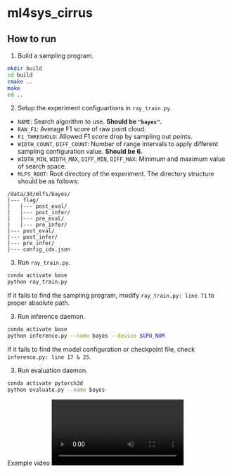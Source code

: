 # ml4sys_cirrus

## How to run
1. Build a sampling program.
```bash
mkdir build
cd build
cmake ..
make
cd ..
```

2. Setup the experiment configuartions in `ray_train.py`.
* `NAME`: Search algorithm to use. __Should be `"bayes"`.__
* `RAW_F1`: Average F1 score of raw point cloud.
* `F1_THRESHOLD`: Allowed F1 score drop by sampling out points.
* `WIDTH_COUNT`, `DIFF_COUNT`: Number of range intervals to apply different sampling configuration value. __Should be 6.__
* `WIDTH_MIN`, `WIDTH_MAX`, `DIFF_MIN`, `DIFF_MAX`: Minimum and maximum value of search space.
* `MLFS_ROOT`: Root directory of the experiment. The directory structure should be as follows:
```
/data/3d/mlfs/bayes/
|--- flag/
|   |--- post_eval/
|   |--- post_infer/
|   |--- pre_eval/
|   |--- pre_infer/
|--- post_eval/
|--- post_infer/
|--- pre_infer/
|--- config_idx.json
```

3. Run `ray_train.py`.
```bash
conda activate base
python ray_train.py
```
If it fails to find the sampling program, modify `ray_train.py: line 71` to proper absolute path.

3. Run inference daemon.
```bash
conda activate base
python inference.py --name bayes --device $GPU_NUM
```
If it fails to find the model configuration or checkpoint file, check `inference.py: line 17 & 25`.

3. Run evaluation daemon.
```bash
conda activate pytorch3d
python evaluate.py --name bayes
```

Example video
![](docs/implementation.mov)
